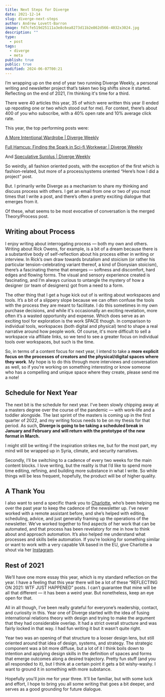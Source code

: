 ```yaml
---
title: Next Steps for Diverge
date: 2021-12-14
slug: diverge-next-steps
author: Andrew Lovett-Barron
image: fd7cfe519d25111a3e8c6ea8273d11b2e862d566-4032x3024.jpg
description: ""
type:
  - post
tags:
  - diverge
  - meta
publish: true
public: true
modified: 2024-06-07T00:21
---
```


I’m wrapping up on the end of year two running Diverge Weekly, a personal writing and newsletter project that’s taken two big shifts since it started. Reflecting on the end of 2021, I’m thinking it's time for a third.

There were 40 articles this year, 35 of which were written this year (I ended up reposting one or two which stood out for me). For context, there’s about 400 of you who subscribe, with a 40% open rate and 10% average click rate.

This year, the top performing posts were:

[A More Intentional Wardrobe | Diverge Weekly](https://andrewlb.com/a-more-intentional-wardrobe/)

[Full Hamcus: Finding the Spark in Sci-fi Workwear | Diverge Weekly](https://andrewlb.com/full-hamcus/)

And [Speculative Surplus | Diverge Weekly](https://andrewlb.com/speculative-surplus/)

So weirdly, all fashion oriented posts, with the exception of the first which is fashion-related, but more of a process/systems oriented “Here’s how I did a project” post.

But. I primarily write Diverge as a mechanism to share my thinking and discuss process with others. I get an email from one or two of you most times that I write a post, and there’s often a pretty exciting dialogue that emerges from it.

Of these, what seems to be most evocative of conversation is the merged Theory/Process post.

## **Writing about Process**

I enjoy writing about interrogating process — both my own and others. Writing about Rick Owens, for example, is a bit of a dream because there is a substantive body of self-reflection about his process either in writing or interview. In Rick’s own draw towards brutalism and stoicism (or rather his particular tension-celebrating variant thereof, a kind of Dionysian stoicism), there’s a fascinating theme that emerges — softness and discomfort, hard edges and flowing forms. The visual and sensory experience created is fascinating, and I’m always curious to untangle the mystery of how a designer (or team of designers) got from a need to a form.

The other thing that I get a huge kick out of is writing about workspaces and tools. It’s a bit of a slippery slope because we can often confuse the tools with the process they are meant to facilitate. I do this sometimes in my own purchase decisions, and while it's occasionally an exciting revelation, more often it’s a wasted opportunity and expense. Which does serve as an exciting tool for exploration is the work SPACE though. In comparison to individual tools, workspaces (both digital and physical) tend to shape a real narrative around how people work. Of course, it's more difficult to sell a workspace via affiliate links, so we tend to see a greater focus on individual tools over workspaces, but such is the time.

So, in terms of a content focus for next year, I intend to take a **more explicit focus on the processes of creators and the physical/digital spaces where they work**. My hope is to do this through more interviews and conversation as well, so if you’re working on something interesting or know someone who has a compelling and unique space where they create, please send me a note!

## **Schedule for Next Year**

The next bit is the schedule for next year. I’ve been slowly chipping away at a masters degree over the course of the pandemic — with work-life and a toddler alongside. The last sprint of the masters is coming up in the first quarter of 2022, and my writing focus needs to be on my thesis for that period. As such, **Diverge is going to be taking a scheduled break in January and February and will return with the prototype of the new format in March.**

I might still be writing if the inspiration strikes me, but for the most part, my mind will be wrapped up in Syria, climate, and security narratives.

Secondly, I’ll be switching to a cadence of every two weeks for the main content blocks. I love writing, but the reality is that I’d like to spend more time editing, refining, and building more substance in what I write. So while things will be less frequent, hopefully, the product will be of higher quality.

## **A Thank You**

I also want to send a specific thank you to [Charlotte](https://www.instagram.com/makewavesva/), who’s been helping me over the past year to keep the cadence of the newsletter up. I’ve never worked with a remote assistant before, and she’s helped with editing, scheduling, advice, and just generally framing up the operations of the newsletter. We’ve worked together to find aspects of her work that can be automated, and that process has been revelatory for me in how to think about and approach automation. It’s also helped me understand what processes and skills belie automation. If you’re looking for something similar or want to work with a very capable VA based in the EU, give Charlotte a shout via her [Instagram](https://www.instagram.com/makewavesva/).

## **Rest of 2021**

We’ll have one more essay this year, which is my standard reflection on the year. I have a feeling that this year there will be a lot of these “REFLECTING ON 2021: WTF JUST HAPPENED” posts. I can’t guarantee that mine will be all that different — it has been a weird year. But nonetheless, keep an eye open for that.

All in all though, I’ve been really grateful for everyone’s readership, contact, and curiosity in this. Year one of Diverge started with the idea of fusing international relations theory with design and trying to make the argument that they had considerable overlap. It had a strict overall structure and was fairly locked in that way. I had fun writing it but it wasn't quite right.

Year two was an opening of that structure to a looser design lens, but still oriented around that idea of design, systems, and strategy. The strategic component was a bit more diffuse, but a lot of it I think boils down to intention and applying design skills in the definition of spaces and forms that emerge outcomes along a desired trajectory. Pretty fun stuff (and you all responded to it), but I think at a certain point it gets a bit wishy-washy. I want to ground it in something with more substance.

Hopefully you'll join me for year three. It'll be familiar, but with some luck and effort, I hope to bring you all some writing that goes a bit deeper, and serves as a good grounding for future dialogue.
